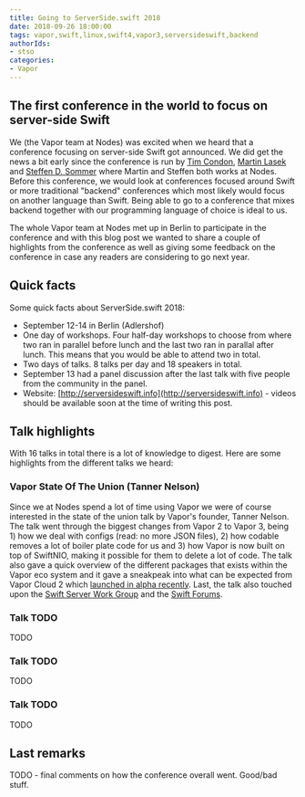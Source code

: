 ```yaml
---
title: Going to ServerSide.swift 2018
date: 2018-09-26 18:00:00
tags: vapor,swift,linux,swift4,vapor3,serversideswift,backend
authorIds:
- stso
categories:
- Vapor
---
```


## The first conference in the world to focus on server-side Swift
We (the Vapor team at Nodes) was excited when we heard that a conference focusing on server-side Swift got announced. We did get the news a bit early since the conference is run by [Tim Condon](https://twitter.com/0xtim), [Martin Lasek](https://twitter.com/martinlasek) and [Steffen D. Sommer](https://twitter.com/steffendsommer) where Martin and Steffen both works at Nodes. Before this conference, we would look at conferences focused around Swift or more traditional "backend" conferences which most likely would focus on another language than Swift. Being able to go to a conference that mixes backend together with our programming language of choice is ideal to us.

The whole Vapor team at Nodes met up in Berlin to participate in the conference and with this blog post we wanted to share a couple of highlights from the conference as well as giving some feedback on the conference in case any readers are considering to go next year.

## Quick facts
Some quick facts about ServerSide.swift 2018:
- September 12-14 in Berlin (Adlershof)
- One day of workshops. Four half-day workshops to choose from where two ran in parallel before lunch and the last two ran in parallal after lunch. This means that you would be able to attend two in total.
- Two days of talks. 8 talks per day and 18 speakers in total.
- September 13 had a panel discussion after the last talk with five people from the community in the panel.
- Website: [http://serversideswift.info](http://serversideswift.info) - videos should be available soon at the time of writing this post.

## Talk highlights
With 16 talks in total there is a lot of knowledge to digest. Here are some highlights from the different talks we heard:

### Vapor State Of The Union (Tanner Nelson)
Since we at Nodes spend a lot of time using Vapor we were of course interested in the state of the union talk by Vapor's founder, Tanner Nelson. The talk went through the biggest changes from Vapor 2 to Vapor 3, being 1) how we deal with configs (read: no more JSON files), 2) how codable removes a lot of boiler plate code for us and 3) how Vapor is now built on top of SwiftNIO, making it possible for them to delete a lot of code. The talk also gave a quick overview of the different packages that exists within the Vapor eco system and it gave a sneakpeak into what can be expected from Vapor Cloud 2 which [launched in alpha recently](https://medium.com/vapor-cloud/vapor-cloud-2-public-alpha-2d9ee14d0688). Last, the talk also touched upon the [Swift Server Work Group](https://swift.org/server/) and the [Swift Forums](https://forums.swift.org/c/development/server).

### Talk TODO
TODO

### Talk TODO
TODO

### Talk TODO
TODO

## Last remarks
TODO - final comments on how the conference overall went. Good/bad stuff.